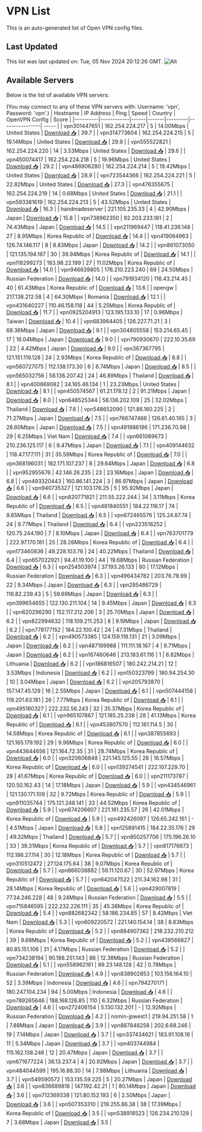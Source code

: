 # VPN List

This is an auto-generated list of Open VPN config files.

## Last Updated

This list was last updated on: Tue, 05 Nov 2024 20:12:26 GMT.
![Alt](https://repobeats.axiom.co/api/embed/186b98318ef1479477931607c1ad7d823f12451f.svg "Repobeats analytics image")

## Available Servers

Below is the list of available VPN servers:

(You may connect to any of these VPN servers with: Username: 'vpn', Password: 'vpn'.)
| Hostname | IP Address | Ping | Speed | Country | OpenVPN Config | Score |
|----------|------------|------|-------|---------|----------------| ----- |
| vpn301447651 | 162.254.224.217 | 5 | 14.00Mbps | United States | [Download 📥](./configs/server_0_US.ovpn) | 39.7 |
| vpn314773604 | 162.254.224.215 | 5 | 19.14Mbps | United States | [Download 📥](./configs/server_1_US.ovpn) | 29.9 |
| vpn555522821 | 162.254.224.220 | 14 | 3.53Mbps | United States | [Download 📥](./configs/server_2_US.ovpn) | 29.6 |
| vpn450074417 | 162.254.224.218 | 5 | 19.96Mbps | United States | [Download 📥](./configs/server_3_US.ovpn) | 29.2 |
| vpn486906280 | 162.254.224.214 | 5 | 19.42Mbps | United States | [Download 📥](./configs/server_4_US.ovpn) | 28.9 |
| vpn723544366 | 162.254.224.221 | 5 | 22.82Mbps | United States | [Download 📥](./configs/server_5_US.ovpn) | 27.3 |
| vpn476355675 | 162.254.224.219 | 14 | 0.68Mbps | United States | [Download 📥](./configs/server_6_US.ovpn) | 21.1 |
| vpn593381619 | 162.254.224.213 | 5 | 43.52Mbps | United States | [Download 📥](./configs/server_7_US.ovpn) | 16.3 |
| handmadeserver | 221.105.235.33 | 4 | 42.90Mbps | Japan | [Download 📥](./configs/server_8_JP.ovpn) | 15.8 |
| vpn738962350 | 92.203.233.181 | 2 | 74.43Mbps | Japan | [Download 📥](./configs/server_9_JP.ovpn) | 14.5 |
| vpn211969447 | 118.41.236.148 | 27 | 8.95Mbps | Korea Republic of | [Download 📥](./configs/server_10_KR.ovpn) | 14.4 |
| vpn419064963 | 126.74.146.117 | 8 | 8.83Mbps | Japan | [Download 📥](./configs/server_11_JP.ovpn) | 14.2 |
| vpn861073050 | 121.135.194.167 | 30 | 39.94Mbps | Korea Republic of | [Download 📥](./configs/server_12_KR.ovpn) | 14.1 |
| vpn118299273 | 183.98.22.199 | 27 | 11.02Mbps | Korea Republic of | [Download 📥](./configs/server_13_KR.ovpn) | 14.0 |
| vpn946639805 | 176.210.223.240 | 69 | 24.50Mbps | Russian Federation | [Download 📥](./configs/server_14_RU.ovpn) | 14.0 |
| vpn791934120 | 116.43.214.45 | 40 | 61.43Mbps | Korea Republic of | [Download 📥](./configs/server_15_KR.ovpn) | 13.6 |
| opengw | 217.138.212.58 | 4 | 64.30Mbps | Romania | [Download 📥](./configs/server_16_RO.ovpn) | 12.1 |
| vpn431640227 | 110.46.158.118 | 44 | 5.25Mbps | Korea Republic of | [Download 📥](./configs/server_17_KR.ovpn) | 11.7 |
| vpn0925204913 | 123.195.133.10 | 17 | 0.96Mbps | Taiwan | [Download 📥](./configs/server_18_TW.ovpn) | 10.4 |
| vpn683964405 | 126.227.71.21 | 3 | 68.36Mbps | Japan | [Download 📥](./configs/server_19_JP.ovpn) | 9.1 |
| vpn304805558 | 153.214.65.45 | 17 | 16.04Mbps | Japan | [Download 📥](./configs/server_20_JP.ovpn) | 9.0 |
| vpn790930670 | 222.10.35.69 | 22 | 4.42Mbps | Japan | [Download 📥](./configs/server_21_JP.ovpn) | 9.0 |
| vpn367367795 | 121.151.119.128 | 24 | 2.93Mbps | Korea Republic of | [Download 📥](./configs/server_22_KR.ovpn) | 8.8 |
| vpn560727075 | 112.138.173.30 | 6 | 8.74Mbps | Japan | [Download 📥](./configs/server_23_JP.ovpn) | 8.5 |
| vpn565032756 | 58.136.207.42 | 24 | 46.89Mbps | Thailand | [Download 📥](./configs/server_24_TH.ovpn) | 8.1 |
| vpn400669082 | 34.165.46.134 | 1 | 23.23Mbps | United States | [Download 📥](./configs/server_25_US.ovpn) | 8.1 |
| vpn450574567 | 61.21.178.12 | 2 | 91.21Mbps | Japan | [Download 📥](./configs/server_26_JP.ovpn) | 8.0 |
| vpn648525344 | 58.136.202.109 | 25 | 32.02Mbps | Thailand | [Download 📥](./configs/server_27_TH.ovpn) | 7.6 |
| vpn548652090 | 121.86.160.225 | 2 | 71.27Mbps | Japan | [Download 📥](./configs/server_28_JP.ovpn) | 7.5 |
| vpn766747466 | 126.61.40.165 | 3 | 28.60Mbps | Japan | [Download 📥](./configs/server_29_JP.ovpn) | 7.5 |
| vpn491986196 | 171.236.70.98 | 29 | 6.25Mbps | Viet Nam | [Download 📥](./configs/server_30_VN.ovpn) | 7.4 |
| vpn661089673 | 210.236.125.117 | 6 | 9.47Mbps | Japan | [Download 📥](./configs/server_31_JP.ovpn) | 7.1 |
| vpn409144632 | 118.47.177.111 | 31 | 35.59Mbps | Korea Republic of | [Download 📥](./configs/server_32_KR.ovpn) | 7.0 |
| vpn368196031 | 182.171.107.237 | 8 | 29.64Mbps | Japan | [Download 📥](./configs/server_33_JP.ovpn) | 6.8 |
| vpn952955676 | 42.146.26.235 | 23 | 23.16Mbps | Japan | [Download 📥](./configs/server_34_JP.ovpn) | 6.8 |
| vpn493320443 | 160.86.141.224 | 3 | 86.97Mbps | Japan | [Download 📥](./configs/server_35_JP.ovpn) | 6.6 |
| vpn940735327 | 121.103.176.25 | 5 | 95.92Mbps | Japan | [Download 📥](./configs/server_36_JP.ovpn) | 6.6 |
| vpn820771821 | 211.55.222.244 | 34 | 3.11Mbps | Korea Republic of | [Download 📥](./configs/server_37_KR.ovpn) | 6.5 |
| vpn481840551 | 184.22.116.17 | 74 | 8.65Mbps | Thailand | [Download 📥](./configs/server_38_TH.ovpn) | 6.5 |
| vpn672465576 | 125.24.87.74 | 24 | 9.77Mbps | Thailand | [Download 📥](./configs/server_39_TH.ovpn) | 6.4 |
| vpn223516252 | 120.75.244.190 | 7 | 8.10Mbps | Japan | [Download 📥](./configs/server_40_JP.ovpn) | 6.4 |
| vpn763701779 | 222.97.170.181 | 25 | 28.26Mbps | Korea Republic of | [Download 📥](./configs/server_41_KR.ovpn) | 6.4 |
| vpn173460836 | 49.228.103.76 | 24 | 40.22Mbps | Thailand | [Download 📥](./configs/server_42_TH.ovpn) | 6.4 |
| vpn657022921 | 94.41.19.100 | 44 | 19.68Mbps | Russian Federation | [Download 📥](./configs/server_43_RU.ovpn) | 6.3 |
| vpn254503974 | 37.193.26.133 | 80 | 17.12Mbps | Russian Federation | [Download 📥](./configs/server_44_RU.ovpn) | 6.3 |
| vpn496434782 | 203.76.78.99 | 22 | 9.34Mbps | Japan | [Download 📥](./configs/server_45_JP.ovpn) | 6.3 |
| vpn285486729 | 116.82.239.43 | 5 | 59.69Mbps | Japan | [Download 📥](./configs/server_46_JP.ovpn) | 6.3 |
| vpn399654655 | 122.130.211.104 | 14 | 9.45Mbps | Japan | [Download 📥](./configs/server_47_JP.ovpn) | 6.3 |
| vpn620296290 | 152.117.212.206 | 3 | 25.70Mbps | Japan | [Download 📥](./configs/server_48_JP.ovpn) | 6.2 |
| vpn822994632 | 118.109.211.253 | 8 | 9.19Mbps | Japan | [Download 📥](./configs/server_49_JP.ovpn) | 6.2 |
| vpn778177152 | 184.22.100.42 | 24 | 47.31Mbps | Thailand | [Download 📥](./configs/server_50_TH.ovpn) | 6.2 |
| vpn490573385 | 124.159.118.131 | 21 | 3.09Mbps | Japan | [Download 📥](./configs/server_51_JP.ovpn) | 6.2 |
| vpn487199988 | 111.111.18.167 | 4 | 9.71Mbps | Japan | [Download 📥](./configs/server_52_JP.ovpn) | 6.2 |
| vpn167460646 | 213.183.61.116 | 1 | 6.82Mbps | Lithuania | [Download 📥](./configs/server_53_LT.ovpn) | 6.2 |
| vpn186816507 | 180.242.214.21 | 12 | 3.53Mbps | Indonesia | [Download 📥](./configs/server_54_ID.ovpn) | 6.2 |
| vpn150323799 | 180.94.254.30 | 10 | 3.04Mbps | Japan | [Download 📥](./configs/server_55_JP.ovpn) | 6.2 |
| vpn205793870 | 157.147.45.129 | 16 | 2.55Mbps | Japan | [Download 📥](./configs/server_56_JP.ovpn) | 6.1 |
| vpn507444158 | 119.201.63.181 | 26 | 7.77Mbps | Korea Republic of | [Download 📥](./configs/server_57_KR.ovpn) | 6.1 |
| vpn495160327 | 222.232.56.243 | 32 | 35.37Mbps | Korea Republic of | [Download 📥](./configs/server_58_KR.ovpn) | 6.1 |
| vpn965107867 | 121.185.25.238 | 28 | 41.13Mbps | Korea Republic of | [Download 📥](./configs/server_59_KR.ovpn) | 6.1 |
| vpn453807570 | 112.161.114.5 | 30 | 14.58Mbps | Korea Republic of | [Download 📥](./configs/server_60_KR.ovpn) | 6.1 |
| vpn387855693 | 121.165.179.192 | 29 | 9.96Mbps | Korea Republic of | [Download 📥](./configs/server_61_KR.ovpn) | 6.0 |
| vpn443644656 | 121.164.72.35 | 31 | 28.74Mbps | Korea Republic of | [Download 📥](./configs/server_62_KR.ovpn) | 6.0 |
| vpn320606848 | 221.145.125.55 | 28 | 16.57Mbps | Korea Republic of | [Download 📥](./configs/server_63_KR.ovpn) | 6.0 |
| vpn139274541 | 222.107.229.70 | 28 | 41.67Mbps | Korea Republic of | [Download 📥](./configs/server_64_KR.ovpn) | 6.0 |
| vpn211173787 | 120.50.162.43 | 14 | 17.18Mbps | Japan | [Download 📥](./configs/server_65_JP.ovpn) | 5.9 |
| vpn434546961 | 121.130.171.109 | 32 | 9.72Mbps | Korea Republic of | [Download 📥](./configs/server_66_KR.ovpn) | 5.9 |
| vpn911035744 | 175.121.248.141 | 33 | 44.52Mbps | Korea Republic of | [Download 📥](./configs/server_67_KR.ovpn) | 5.9 |
| vpn674206607 | 221.161.235.57 | 26 | 42.01Mbps | Korea Republic of | [Download 📥](./configs/server_68_KR.ovpn) | 5.9 |
| vpn492426097 | 126.65.242.161 | - | 4.51Mbps | Japan | [Download 📥](./configs/server_69_JP.ovpn) | 5.8 |
| vpn125891415 | 184.22.35.176 | 29 | 49.32Mbps | Thailand | [Download 📥](./configs/server_70_TH.ovpn) | 5.7 |
| vpn850257706 | 175.196.26.10 | 33 | 39.31Mbps | Korea Republic of | [Download 📥](./configs/server_71_KR.ovpn) | 5.7 |
| vpn817176673 | 112.186.27.114 | 30 | 12.18Mbps | Korea Republic of | [Download 📥](./configs/server_72_KR.ovpn) | 5.7 |
| vpn310512472 | 27.124.175.64 | 38 | 9.07Mbps | Korea Republic of | [Download 📥](./configs/server_73_KR.ovpn) | 5.7 |
| vpn866038882 | 59.11.120.67 | 30 | 52.97Mbps | Korea Republic of | [Download 📥](./configs/server_74_KR.ovpn) | 5.7 |
| vpn642047522 | 211.34.162.98 | 31 | 28.14Mbps | Korea Republic of | [Download 📥](./configs/server_75_KR.ovpn) | 5.6 |
| vpn429007819 | 77.34.246.228 | 48 | 9.24Mbps | Russian Federation | [Download 📥](./configs/server_76_RU.ovpn) | 5.5 |
| vpn715846595 | 222.232.226.111 | 35 | 45.38Mbps | Korea Republic of | [Download 📥](./configs/server_77_KR.ovpn) | 5.4 |
| vpn882682342 | 58.186.234.85 | 57 | 8.42Mbps | Viet Nam | [Download 📥](./configs/server_78_VN.ovpn) | 5.3 |
| vpn609220572 | 221.140.154.14 | 38 | 8.63Mbps | Korea Republic of | [Download 📥](./configs/server_79_KR.ovpn) | 5.2 |
| vpn884907362 | 218.232.210.212 | 39 | 9.68Mbps | Korea Republic of | [Download 📥](./configs/server_80_KR.ovpn) | 5.2 |
| vpn438566827 | 80.85.151.106 | 31 | 4.17Mbps | Russian Federation | [Download 📥](./configs/server_81_RU.ovpn) | 5.2 |
| vpn734238194 | 90.188.251.143 | 88 | 12.38Mbps | Russian Federation | [Download 📥](./configs/server_82_RU.ovpn) | 5.1 |
| vpn558962161 | 89.23.148.128 | 42 | 0.78Mbps | Russian Federation | [Download 📥](./configs/server_83_RU.ovpn) | 4.9 |
| vpn838902853 | 103.156.164.10 | 52 | 3.39Mbps | Indonesia | [Download 📥](./configs/server_84_ID.ovpn) | 4.6 |
| vpn794270171 | 180.247.104.234 | 94 | 5.00Mbps | Indonesia | [Download 📥](./configs/server_85_ID.ovpn) | 4.6 |
| vpn789265646 | 188.168.126.85 | 110 | 6.32Mbps | Russian Federation | [Download 📥](./configs/server_86_RU.ovpn) | 4.6 |
| vpn272406154 | 5.130.132.201 | - | 12.92Mbps | Russian Federation | [Download 📥](./configs/server_87_RU.ovpn) | 4.2 |
| nomin-jpwest1 | 219.94.251.58 | 1 | 7.88Mbps | Japan | [Download 📥](./configs/server_88_JP.ovpn) | 3.9 |
| vpn887848258 | 202.6.68.246 | 19 | 7.14Mbps | Japan | [Download 📥](./configs/server_89_JP.ovpn) | 3.7 |
| vpn337434621 | 183.91.108.16 | 11 | 5.34Mbps | Japan | [Download 📥](./configs/server_90_JP.ovpn) | 3.7 |
| vpn403744984 | 115.162.138.246 | 12 | 20.47Mbps | Japan | [Download 📥](./configs/server_91_JP.ovpn) | 3.7 |
| vpn671677224 | 36.13.237.4 | 4 | 20.92Mbps | Japan | [Download 📥](./configs/server_92_JP.ovpn) | 3.7 |
| vpn484044599 | 195.16.88.30 | 14 | 7.98Mbps | Lithuania | [Download 📥](./configs/server_93_LT.ovpn) | 3.7 |
| vpn549590572 | 153.135.59.225 | 5 | 20.27Mbps | Japan | [Download 📥](./configs/server_94_JP.ovpn) | 3.6 |
| vpn836689818 | 147.192.42.21 | 1 | 80.14Mbps | Japan | [Download 📥](./configs/server_95_JP.ovpn) | 3.6 |
| vpn712369338 | 121.80.152.193 | 6 | 2.50Mbps | Japan | [Download 📥](./configs/server_96_JP.ovpn) | 3.6 |
| vpn507353310 | 219.255.86.38 | 38 | 17.39Mbps | Korea Republic of | [Download 📥](./configs/server_97_KR.ovpn) | 3.5 |
| vpn538918523 | 126.234.210.129 | 7 | 3.68Mbps | Japan | [Download 📥](./configs/server_98_JP.ovpn) | 3.5 |
